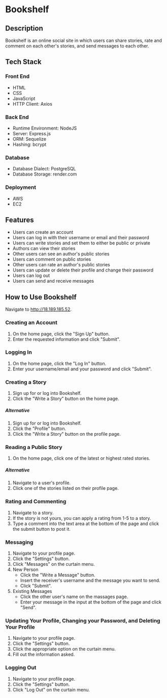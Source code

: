# Bookshelf

## Description
Bookshelf is an online social site in which users can share stories, rate and comment on each other's stories, and send messages to each other.

## Tech Stack
### Front End
* HTML
* CSS
* JavaScript
* HTTP Client: Axios
### Back End
* Runtime Environment: NodeJS
* Server: Express.js
* ORM: Sequelize
* Hashing: bcrypt
### Database
* Database Dialect: PostgreSQL
* Database Storage: render.com
### Deployment
* AWS
* EC2

## Features
* Users can create an account
* Users can log in with their username or email and their password
* Users can write stories and set them to either be public or private
* Authors can view their stories
* Other users can see an author's public stories
* Users can comment on public stories
* Other users can rate an author's public stories
* Users can update or delete their profile and change their password
* Users can log out
* Users can send and receive messages

## How to Use Bookshelf
Navigate to http://18.189.185.52.
### Creating an Account
1. On the home page, click the "Sign Up" button.
2. Enter the requested information and click "Submit".
### Logging In
1. On the home page, click the "Log In" button.
2. Enter your username/email and your password and click "Submit".
### Creating a Story
1. Sign up for or log into Bookshelf.
2. Click the "Write a Story" button on the home page.
##### Alternative
1. Sign up for or log into Bookshelf.
2. Click the "Profile" button.
3. Click the "Write a Story" button on the profile page.
### Reading a Public Story
1. On the home page, click one of the latest or highest rated stories.
##### Alternative
1. Navigate to a user's profile.
2. Click one of the stories listed on their profile page.
### Rating and Commenting
1. Navigate to a story.
2. If the story is not yours, you can apply a rating from 1-5 to a story.
3. Type a comment into the text area at the bottom of the page and click the submit button to post it.
### Messaging
1. Navigate to your profile page.
2. Click the "Settings" button.
3. Click "Messages" on the curtain menu.
4. New Person
    * Click the "Write a Message" button.
    * Insert the receiver's username and the message you want to send.
    * Click "Submit".
5. Existing Messages
    * Click the other user's name on the massages page.
    * Enter your message in the input at the bottom of the page and click "Send".
### Updating Your Profile, Changing your Password, and Deleting Your Profile
1. Navigate to your profile page.
2. Click the "Settings" button.
3. Click the appropriate option on the curtain menu.
4. Fill out the information asked.
### Logging Out
1. Navigate to your profile page.
2. Click the "Settings" button.
3. Click "Log Out" on the curtain menu.